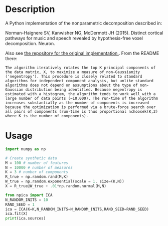 # Description

A Python implementation of the nonparametric decomposition described in:

Norman-Haignere SV, Kanwisher NG, McDermott JH (2015). Distinct cortical pathways for music and speech revealed by hypothesis-free voxel decomposition. Neuron.

Also see [the repository for the original implementation.](https://github.com/snormanhaignere/nonparametric-ica). From the README there:

    The algorithm iteratively rotates the top K principal components of the data matrix, X, to maximize a measure of non-Gaussianity ('negentropy'). This procedure is closely related to standard algorithms for independent component analysis, but unlike standard algorithms does not depend on assumptions about the type of non-Gaussian distribution being identified. Because negentropy is estimated with a histogram, the algorithm tends to work well with a large number of data points (~10,000). The run-time of the algorithm increases substantially as the number of components is increased because the optimization is performed via a brute-force search over all pairs of components (run-time is thus proportional nchoosek(K,2) where K is the number of components).

# Usage

```python
import numpy as np

# Create synthetic data
M = 100 # number of features
N = 10000 # number of measures
K = 3 # number of components
R_true = np.random.rand(M,K)
W_true = np.random.exponential(scale = 1, size=(K,N))
X = R_true@W_true + .01*np.random.normal(M,N)

from npica import ICA
N_RANDOM_INITS = 10
RAND_SEED = 1
ica = ICA(K=K,N_RANDOM_INITS=N_RANDOM_INITS,RAND_SEED=RAND_SEED)
ica.fit(X)
print(ica.sources)
```